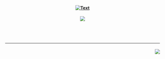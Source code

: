   <h4 align="center">                                                                                                                                                                                                                                                            <a href="https://open.spotify.com/track/6KYOlIwDHbrbeBbJEtQ0Fj?si=400041985bc140a4"><img src="https://readme-typing-svg.demolab.com?font=Nanum+Gothic&size=25&pause=1000&color=7FF749&center=true&vCenter=true&width=800&lines=%E3%82%B3%E3%82%B3%E3%83%AD%E3%82%AB%E3%83%A9%E3%83%80%E3%82%A2%E3%82%BF%E3%83%9E+%E3%81%BF%E3%81%AA%E3%81%8E%E3%81%A3%E3%81%A6%E3%82%86%E3%81%8F%E4%BD%95%E3%81%A0%E3%81%8B+%E8%83%8C%E4%B8%AD%E3%81%AB%E4%BB%8A%E7%BE%BD%E3%81%8C%E7%94%9F%E3%81%88%E3%81%9F%E3%81%AA%E3%82%89%E3%81%B0%E2%A0%80" alt="Text" /></a>
<br>
</h4>
<h5 align="center">
<a href="https://rentry.co/chiryu"><img src="https://github.com/user-attachments/assets/8ebd43c4-b94e-4b2a-8b63-2cea005bf6af"></img></a>
</h5>

<br></br>
<hr></hr>
<h4 align="right">
  <img src="https://komarev.com/ghpvc/?username=tojifg&color=40ab26&style=for-the-badge&label=SERPOS+CAPTURED+COUNT&base=1000000000">
</h4>
